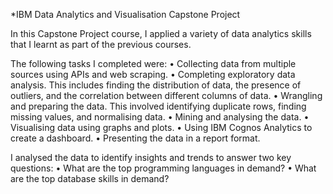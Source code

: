 *IBM Data Analytics and Visualisation Capstone Project

In this Capstone Project course, I applied a variety of data analytics skills that I learnt as part of the previous courses.

The following tasks I completed were:
•	Collecting data from multiple sources using APIs and web scraping.
•	Completing exploratory data analysis. This includes finding the distribution of data, the presence of outliers, and the correlation between different columns of data.
•	Wrangling and preparing the data. This involved identifying duplicate rows, finding missing values, and normalising data.
•	Mining and analysing the data.
•	Visualising data using graphs and plots.
•	Using IBM Cognos Analytics to create a dashboard.
•	Presenting the data in a report format. 

I analysed the data to identify insights and trends to answer two key questions:
•	What are the top programming languages in demand?
•	What are the top database skills in demand?
